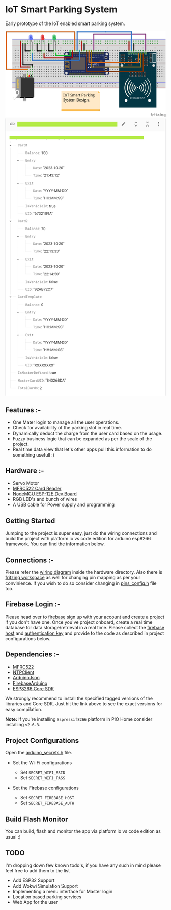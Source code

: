 # IoT Smart Parking System

Early prototype of the IoT enabled smart parking system.

<div>
    <img alt="Smart Parking Schematic" src="hardware/Fritzing/SmartParking_WiringDiagram.png" />
    <img alt="Smart Parking Database" src="img/firebase_realtime_db.png" />
</div>

## Features :-

- One Mater login to manage all the user operations.
- Check for availability of the parking slot in real time.
- Dynamically deduct the charge from the user card based on the usage.
- Fuzzy business logic that can be expanded as per the scale of the project.
- Real time data view that let's other apps pull this information to do something usefull :)

## Hardware :-

- Servo Motor
- [MFRC522 Card Reader](https://robu.in/product/rc522-rfid-card-reader-module-13-56mhz/)
- [NodeMCU ESP-12E Dev Board](https://robu.in/product/nodemcu-cp2102-board/)
- RGB LED's and bunch of wires
- A USB cable for Power supply and programming

## Getting Started

Jumping to the project is super easy, just do the wiring connections and build the project with platform io vs code edition for arduino esp8266 framework. You can find the information below.

## Connections :-

Please refer the [wiring diagram](./hardware/Fritzing/SmartParking_WiringDiagram.png) inside the hardware directory. Also there is [fritzing workspace](./hardware/Fritzing/SmartParking_WiringDiagram.fzz) as well for changing pin mapping as per your convinience. If you wish to do so consider changing in [pins_config.h](./include/pins_config.h) file too. 

## Firebase Login :-

Please head over to [firebase](https://firebase.google.com/) sign up with your account and create a project if you don't have one. Once you've project onboard, create a real time database for data storage/retrieval in a real time. Please collect the [firebase host](./img/firebase_realtime_db.png) and [authentication key](./img/firebase_project_api_key.png) and provide to the code as described in project configurations below.

## Dependencies :-
- [MFRC522](https://github.com/miguelbalboa/rfid/tree/1.4.10)
- [NTPClient](https://github.com/arduino-libraries/NTPClient/tree/3.2.1)
- [ArduinoJson](https://github.com/bblanchon/ArduinoJson/tree/v5.13.4)
- [FirebaseArduino](https://github.com/FirebaseExtended/firebase-arduino/tree/v0.3) 
- [ESP8266 Core SDK](https://github.com/esp8266/Arduino/tree/2.7.4)

We strongly recommend to install the specified tagged versions of the libraries and Core SDK. Just hit the link above to see the exact versions for easy compilation.

**Note:** If you're installing `Espressif8266` platform in PIO Home consider installing `v2.6.3`.

## Project Configurations

Open the [arduino_secrets.h](./include/arduino_secrets.h) file.

- Set the Wi-Fi configurations
  - Set `SECRET_WIFI_SSID`
  - Set `SECRET_WIFI_PASS`

- Set the Firebase configurations
  - Set `SECRET_FIREBASE_HOST`
  - Set `SECRET_FIREBASE_AUTH`

## Build Flash Monitor

You can build, flash and monitor the app via platform io vs code edition as usual :)

## TODO

I'm dropping down few known todo's, if you have any such in mind please feel free to add them to the list

- Add ESP32 Support
- Add Wokwi Simulation Support
- Implementing a menu interface for Master login
- Location based parking services
- Web App for the user